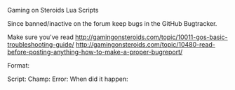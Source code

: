 Gaming on Steroids Lua Scripts

Since banned/inactive on the forum keep bugs in the GitHub Bugtracker.

Make sure you've read
http://gamingonsteroids.com/topic/10011-gos-basic-troubleshooting-guide/
http://gamingonsteroids.com/topic/10480-read-before-posting-anything-how-to-make-a-proper-bugreport/


Format:

Script:
Champ:
Error:
When did it happen: